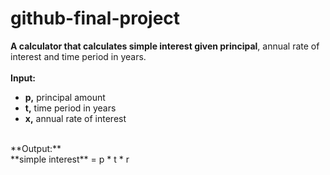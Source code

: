 # github-final-project
**A calculator that calculates simple interest given principal**, annual rate of interest and time period in years.</br>
</br>
**Input:**</br>
* **p,** principal amount</br>
* **t,** time period in years</br>
* **x,** annual rate of interest</br>
</br>
**Output:** </br>
**simple interest** = p * t * r </br>
